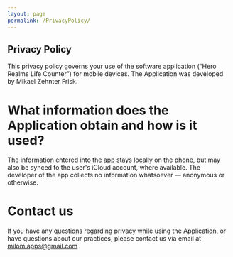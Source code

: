 ```yaml
---
layout: page
permalink: /PrivacyPolicy/
---
```


## Privacy Policy

This privacy policy governs your use of the software application
(“Hero Realms Life Counter”) for mobile devices. The Application was developed by Mikael Zehnter Frisk. 

# What information does the Application obtain and how is it used?
The information entered into the app stays locally on the phone, but may also be synced to the user's 
iCloud account, where available. The developer of the app collects no information whatsoever — anonymous or otherwise.

# Contact us
If you have any questions regarding privacy while using the Application, or have questions about our practices, 
please contact us via email at milom.apps@gmail.com

[jekyll-organization]: https://github.com/mil0m

